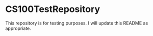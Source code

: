 # CS100TestRepository
This repository is for testing purposes. I will update this README as appropriate.
